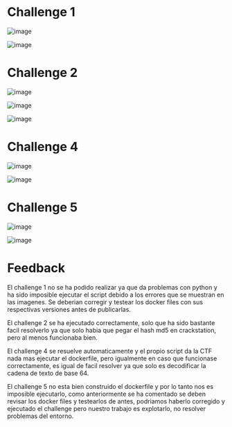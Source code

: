 # Challenge 1

![image](https://github.com/Dani-ITB24/Proyecto-Final/assets/160504744/cd5662db-4a3d-44b3-9d45-8a454c28bd0d)

![image](https://github.com/Dani-ITB24/Proyecto-Final/assets/160504744/dc2497c1-3317-4aee-933f-4e2a172e4dd1)

# Challenge 2

![image](https://github.com/Dani-ITB24/Proyecto-Final/assets/160504744/bb2e1037-45ca-433e-88ab-29fae8739a1e)

![image](https://github.com/Dani-ITB24/Proyecto-Final/assets/160504744/5beddd27-644b-47c9-876e-cae99dbc167c)

![image](https://github.com/Dani-ITB24/Proyecto-Final/assets/160504744/c7697486-8972-4439-a084-9e93f44e7034)

# Challenge 4

![image](https://github.com/Dani-ITB24/Proyecto-Final/assets/160489903/f49d3766-0f7f-4ce0-b64d-4d93b4c1a147)

![image](https://github.com/Dani-ITB24/Proyecto-Final/assets/160489903/0f84d1a9-6979-4921-a4e8-db6eb476293d)

# Challenge 5

![image](https://github.com/Dani-ITB24/Proyecto-Final/assets/160489903/a2096132-1a85-4b98-907f-f82ec77c3827)

![image](https://github.com/Dani-ITB24/Proyecto-Final/assets/160489903/1198244c-8649-4d49-be1f-1b63dca911c1)

# Feedback

El challenge 1 no se ha podido realizar ya que da problemas con python y ha sido imposible ejecutar el script debido a los errores que se muestran en las imagenes. Se deberian corregir y testear los docker files con sus respectivas versiones antes de publicarlas.

El challenge 2 se ha ejecutado correctamente, solo que ha sido bastante facil resolverlo ya que solo habia que pegar el hash md5 en crackstation, pero al menos funcionaba bien.

El challenge 4 se resuelve automaticamente y el propio script da la CTF nada mas ejecutar el dockerfile, pero igualmente en caso que funcionase correctamente, es igual de facil resolver ya que solo es decodificar la cadena de texto de base 64.

El challenge 5 no esta bien construido el dockerfile y por lo tanto nos es imposible ejecutarlo, como anteriormente se ha comentado se deben revisar los docker files y testearlos de antes, podriamos haberlo corregido y ejecutado el challenge pero nuestro trabajo es explotarlo, no resolver problemas del entorno.
